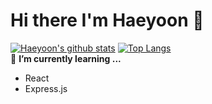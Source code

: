 # Hi there I'm Haeyoon 👋
[![Haeyoon's github stats](https://github-readme-stats.vercel.app/api?username=godbs129)](https://github.com/anuraghazra/github-readme-stats)
[![Top Langs](https://github-readme-stats.vercel.app/api/top-langs/?username=godbs129)](https://github.com/anuraghazra/github-readme-stats)<br>
🌱 **I’m currently learning ...**
+ React
+ Express.js
<!--
**godbs129/godbs129** is a ✨ _special_ ✨ repository because its `README.md` (this file) appears on your GitHub profile.

Here are some ideas to get you started:

- 🔭 I’m currently working on ...
- 🌱 I’m currently learning ...
- 👯 I’m looking to collaborate on ...
- 🤔 I’m looking for help with ...
- 💬 Ask me about ...
- 📫 How to reach me: ...
- 😄 Pronouns: ...
- ⚡ Fun fact: ...
-->
